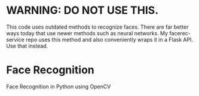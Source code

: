 # WARNING: DO NOT USE THIS.
This code uses outdated methods to recognize faces. There are far better ways today
that use newer methods such as neural networks. My facerec-service repo uses this method
and also conveniently wraps it in a Flask API. Use that instead.

# Face Recognition
Face Recognition in Python using OpenCV
